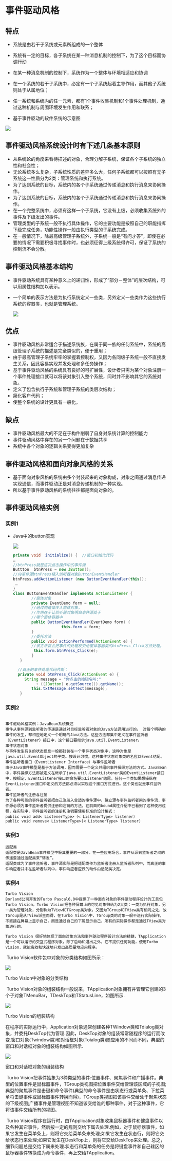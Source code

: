 # 事件驱动风格

## 特点

- 系统是由若干子系统或元素所组成的一个整体

- 系统有一定的目标，各子系统在某一种消息机制的控制下，为了这个目标而协调行动

- 在某一种消息机制的控制下，系统作为一个整体与环境相适应和协调

- 在一个系统的若干子系统中，必定有一个子系统起着主导作用，而其他子系统则处于从属地位；

- 任一系统和系统内的任一元素，都有1个事件收集机制和1个事件处理机制，通过这种机制与周围环境发生作用和联系；

- 基于事件驱动的软件系统的示意图

![](https://img1.zlogs.net/19/20191221165929.png)

  

## 事件驱动风格系统设计时有下述几条基本原则

  - 从系统论的角度来看待描述的对象，合理分解子系统，保证各个子系统的独立性和社会性；
  - 无论系统多么复杂，子系统性质的差异多么大，任何子系统都可以按照有无子系统这一性质分为2类：管理系统和执行系统。
  - 为了达到系统的目标，系统内的各个子系统通过传递消息和执行消息来协同操作。
  - 为了达到系统的目标，系统内的各个子系统通过传递消息和执行消息来协同操作。
  - 在一个完整系统中，必须有这样一个子系统，它没有上级，必须收集系统外的事件及下级发出的事件。
  - 管理类型的子系统一般不执行具体操作，它的主要功能是按照自己的职能指挥下级完成任务，功能性操作一般由执行类型的子系统完成。
  - 在一般情况下，除最高级管理子系统外，子系统一般是“有问才答”，即使在必要的情况下需要积极寻找事件时，也必须征得上级系统得许可，保证了系统的控制流不会分散。

## 事件驱动风格基本结构

  - 事件驱动系统具有某种意义上的递归性，形成了“部分－整体”的层次结构，可以用属性结构加以表示。

  - 一个简单的表示方法是为执行系统定义一些类，另外定义一些类作为这些执行系统的容器类，也就是管理系统。

    

    ![](https://img1.zlogs.net/19/20191221170045.png)


## 优点

  - 事件驱动风格非常适合于描述系统族，在属于同一族的任何系统中，系统的高级管理子系统的描述是完全类似的，便于重用；
  - 由于最高管理子系统牢牢的掌握着控制权，又因为各同级子系统一般不直接发生关系，因此容易实现并发处理和多任务操作；
  - 基于事件驱动风格的系统具有良好的可扩展性，设计者只需为某个对象注册一个事件处理接口就可以将该对象引入整个系统，同时并不影响其它的系统对象。
  - 定义了包含执行子系统和管理子系统的类层次结构；
  - 简化客户代码；
  - 使整个系统的设计更具有一般化。

## 缺点

  - 事件驱动风格最大的不足在于构件削弱了自身对系统计算的控制能力
  - 事件驱动风格中存在的另一个问题在于数据共享
  - 系统中各个对象的逻辑关系变得更加复杂

## 事件驱动风格和面向对象风格的关系

  - 基于面向对象风格的系统由多个封装起来的对象构成，对象之间通过消息传递实现通信，而事件驱动正是对消息传递机制的一种实现。
  - 所以基于事件驱动风格的系统往往都是面向对象的。

## 事件驱动风格实例

### 实例1

- Java中的button实现

  ![](https://img1.zlogs.net/19/20191221170137.png)

  ```java
  private void  initialize() {  //窗口初始化代码
  …
  //btnPress就是这次点击操作中的事件源
  Buttton  btnPress = new JButton();
  //向事件源btnPress植入侦听器对象ButtonEventHandler
  btnPress.addActionListener (new ButtonEventHandler(this));
   …
  }
  class ButtonEventHandler implements ActionListener {
          //窗体对象
          private EventDemo form = null;
          //通过构造体传入窗体对象，
          //作用在于让侦听器对象明白事件源处于
          //哪个窗体容器中
          public ButtonEventHandler(EventDemo form) {
                       this.form = form;
          }
          //委托方法
          public void actionPerformed(ActionEvent e) {
          //该方法将会把事件的处理权交给窗体容器类的btnPress_Click方法处理。
           this.form.btnPress_Click(e);
          }
     }	
  
    //真正的事件处理代码片断：
    private void btnPress_Click(ActionEvent e) {
       String message = "你点击的按钮名叫:" 
            + ((JButton) e.getSource()).getName();
          this.txtMessage.setText(message);
     }	
  ```

### 实例2

  ```
  
  事件驱动风格实例：JavaBean系统概述
  事件从事件源到监听者的传递是通过对目标监听者对象的Java方法调用进行的。 对每个明确的事件的发生，都相应地定义一个明确的Java方法。这些方法都集中定义在事件监听者（EventListener）接口中，这个接口要继承java.util.EventListener。
  事件状态对象
  与事件发生有关的状态信息一般都封装在一个事件状态对象中，这种对象是java.util.EventObject的子类。按设计习惯，这种事件状态对象类的名应以Event结尾。
  事件监听者接口（EventListener Interface）与事件监听者
  由于Java事件模型是基于方法调用，因而需要一个定义并组织事件操纵方法的方式。JavaBean中，事件操纵方法都被定义在继承了java.util.EventListener类的EventListener接口中，按规定，EventListener接口的命名要以Listener结尾。任何一个类如果想操纵在EventListener接口中定义的方法都必须以实现这个接口方式进行。这个类也就是事件监听者。 
  事件监听者的注册与注销
  为了各种可能的事件监听者把自己注册入合适的事件源中，建立源与事件监听者间的事件流，事件源必须为事件监听者提供注册和注销的方法。在前面的bound属性介绍中已看到了这种使用过程，在实际中，事件监听者的注册和注销要使用标准的设计格式：
  public void add< ListenerType>（< ListenerType> listener）
  public void remove< ListenerType>(< ListenerType> listener)
  
  ```

### 实例3

  ```
  适配类
  适配类是JavaBean事件模型中极其重要的一部分。在一些应用场合，事件从源到监听者之间的传递要通过适配类来“转发”。 
  适配类成为了事件监听者，事件源实际是把适配类作为监听者注册入监听者队列中，而真正的事件响应者并未在监听者队列中，事件响应者应做的动作由适配类决定。 
  
  ```

  

###  实例4

```
Turbo Vision 
Borland公司开发的Turbo Pascal6.0中提供了一种面向对象的事件驱动程序设计的工具包Turbo Vision。Turbo Vision把各种屏幕上的可见对象归纳为2大类：一类为执行对象，另一类为管理对象，分别称为TView和TGroup类对象。又因为TGroup和TView类有相同之处，故TGroup是从TView派生而得，在Turbo Vision中，TGroup类的对象一般不进行实际操作，不直接在屏幕上显示自己，而是通过自己的下属显示自己，所有的实际操作都是通过TView类对象进行的。
    
Turbo Vision 很好地体现了面向对象方法和事件驱动程序设计方法的精髓，TApplication是一个可以运行的交互式程序对象，除了启动和退出之外，它不提供任何功能，使用Turbo Vision，就能高效和快速地开发出高质量地应用程序。 
```

​    Turbo Vision软件包中对象的分类结构如图所示： 

![](https://img1.zlogs.net/19/20191221171714.png)

Turbo Vision中对象的分类结构

​    Turbo Vision对象的组装结构一般说来，TApplication对象拥有并管理它创建的3个子对象TMenuBar，TDeskTop和TStatusLine，如图所示. 

![](https://img1.zlogs.net/19/20191221171738.png)

Turbo Vision的组装结构



​       在程序的实际运行中，Application对象通常创建各种TWindow类和Tdialog类对象，并委托DeskTop代为管理.因此，DeskTop对象的组装常常随程序的运行而改变.窗口对象(Twindow类)和对话框对象(Toialog类)随应用的不同而不同，典型的窗口和对话框对象的组装结构如图所示.

![](https://img1.zlogs.net/19/20191221171801.png)



窗口和对话框对象的组装结构 

​        Turbo Vision把事件抽象为3种类型的事件:位置事件、聚焦事件和广播事件。典型的位置事件是鼠标器事件，TGroup类视图把位置事件交给管理该区域的子视图;典型的聚焦事件是击键和命令事件(典型的命令事件是由状态行或菜单条、下拉菜单将击键事件或鼠标器事件转换而得)，TGroup类视图把该事件交给处于聚焦状态的下级视图;广播事件是管理视图不知道该交给谁的那种事件，对于这种事件，它将该事件交给所有的视图。

​       Turbo Vision程序在运行时，由TApplication对象收集鼠标器事件和健盘事件以及各种其它事件，然后按一定的规则交给下属去处理.例如，对于鼠标器事件，如果它发生在菜单条上，则将它交给菜单条来处理;如果它发生在状态行，则将它交给状态行来处理;如果它发生在DeskTop上，则将它交给DeskTop来处理。总之，细节问题总是交给下属来处理.状态行和菜单条的任务是将键盘事件和自己辖区的鼠标器事件转换成为命令事件，再上交给TApplication。















